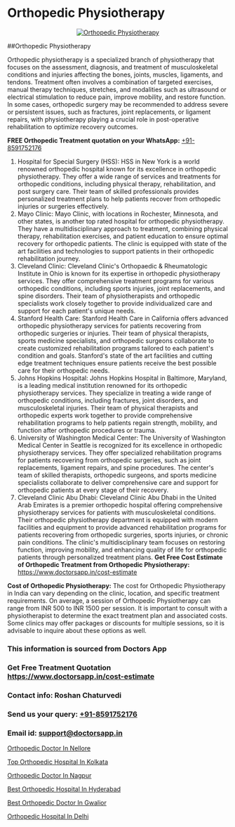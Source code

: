 # Orthopedic Physiotherapy

<p align="center">
  <a href="https://doctorsapp.in">
    <img src="https://i.ibb.co/tqM3hNg/sqdqdqsddsa.png" alt="Orthopedic Physiotherapy">
  </a>
</p>
##Orthopedic Physiotherapy

Orthopedic physiotherapy is a specialized branch of physiotherapy that focuses on the assessment, diagnosis, and treatment of musculoskeletal conditions and injuries affecting the bones, joints, muscles, ligaments, and tendons. Treatment often involves a combination of targeted exercises, manual therapy techniques, stretches, and modalities such as ultrasound or electrical stimulation to reduce pain, improve mobility, and restore function. In some cases, orthopedic surgery may be recommended to address severe or persistent issues, such as fractures, joint replacements, or ligament repairs, with physiotherapy playing a crucial role in post-operative rehabilitation to optimize recovery outcomes.

**FREE Orthopedic Treatment quotation on your WhatsApp:**  [+91-8591752176](https://api.whatsapp.com/send?phone=8591752176)

1) Hospital for Special Surgery (HSS): HSS in New York is a world renowned orthopedic hospital known for its excellence in orthopedic physiotherapy. They offer a wide range of services and treatments for orthopedic conditions, including physical therapy, rehabilitation, and post surgery care. Their team of skilled professionals provides personalized treatment plans to help patients recover from orthopedic injuries or surgeries effectively.
2) Mayo Clinic: Mayo Clinic, with locations in Rochester, Minnesota, and other states, is another top rated hospital for orthopedic physiotherapy. They have a multidisciplinary approach to treatment, combining physical therapy, rehabilitation exercises, and patient education to ensure optimal recovery for orthopedic patients. The clinic is equipped with state of the art facilities and technologies to support patients in their orthopedic rehabilitation journey.
3) Cleveland Clinic: Cleveland Clinic's Orthopaedic & Rheumatologic Institute in Ohio is known for its expertise in orthopedic physiotherapy services. They offer comprehensive treatment programs for various orthopedic conditions, including sports injuries, joint replacements, and spine disorders. Their team of physiotherapists and orthopedic specialists work closely together to provide individualized care and support for each patient's unique needs.
4) Stanford Health Care: Stanford Health Care in California offers advanced orthopedic physiotherapy services for patients recovering from orthopedic surgeries or injuries. Their team of physical therapists, sports medicine specialists, and orthopedic surgeons collaborate to create customized rehabilitation programs tailored to each patient's condition and goals. Stanford's state of the art facilities and cutting edge treatment techniques ensure patients receive the best possible care for their orthopedic needs.
5) Johns Hopkins Hospital: Johns Hopkins Hospital in Baltimore, Maryland, is a leading medical institution renowned for its orthopedic physiotherapy services. They specialize in treating a wide range of orthopedic conditions, including fractures, joint disorders, and musculoskeletal injuries. Their team of physical therapists and orthopedic experts work together to provide comprehensive rehabilitation programs to help patients regain strength, mobility, and function after orthopedic procedures or trauma.
6) University of Washington Medical Center: The University of Washington Medical Center in Seattle is recognized for its excellence in orthopedic physiotherapy services. They offer specialized rehabilitation programs for patients recovering from orthopedic surgeries, such as joint replacements, ligament repairs, and spine procedures. The center's team of skilled therapists, orthopedic surgeons, and sports medicine specialists collaborate to deliver comprehensive care and support for orthopedic patients at every stage of their recovery.
7) Cleveland Clinic Abu Dhabi: Cleveland Clinic Abu Dhabi in the United Arab Emirates is a premier orthopedic hospital offering comprehensive physiotherapy services for patients with musculoskeletal conditions. Their orthopedic physiotherapy department is equipped with modern facilities and equipment to provide advanced rehabilitation programs for patients recovering from orthopedic surgeries, sports injuries, or chronic pain conditions. The clinic's multidisciplinary team focuses on restoring function, improving mobility, and enhancing quality of life for orthopedic patients through personalized treatment plans.
**Get Free Cost Estimate of Orthopedic Treatment from Orthopedic Physiotherapy:** https://www.doctorsapp.in/cost-estimate

**Cost of Orthopedic Physiotherapy:**
The cost for Orthopedic Physiotherapy in India can vary depending on the clinic, location, and specific treatment requirements. On average, a session of Orthopedic Physiotherapy can range from INR 500 to INR 1500 per session. It is important to consult with a physiotherapist to determine the exact treatment plan and associated costs. Some clinics may offer packages or discounts for multiple sessions, so it is advisable to inquire about these options as well.

### This information is sourced from Doctors App 
### Get Free Treatment Quotation https://www.doctorsapp.in/cost-estimate
### Contact info: Roshan Chaturvedi 
### Send us your query: [+91-8591752176](https://api.whatsapp.com/send?phone=8591752176) 
### Email id: support@doctorsapp.in

[Orthopedic Doctor In Nellore](https://www.linkedin.com/pulse/orthopedic-doctor-nellore-doctorsapp-khulna-1ra4e?trackingId=qRf8uoAYlR46rJjYehvptw%3D%3D&lipi=urn%3Ali%3Apage%3Ad_flagship3_company_admin%3BEfzsr1%2BmQ6eR1XkJR7MU1A%3D%3D)

[Top Orthopedic Hospital In Kolkata](https://www.linkedin.com/pulse/top-orthopedic-hospital-kolkata-doctorsapp-dhaka-z4poe?trackingId=U1EWjSmYl%2FzfLfjjA90Uaw%3D%3D&lipi=urn%3Ali%3Apage%3Ad_flagship3_company_admin%3Bo%2BosOGJBSO63YocmsfjAZA%3D%3D)

[Orthopedic Doctor In Nagpur](https://medium.com/@vimalrana22/orthopedic-doctor-in-nagpur-fb86f7f294aa)

[Best Orthopedic Hospital In Hyderabad](https://medium.com/@vimalrana22/best-orthopedic-hospital-in-hyderabad-e7492a968a31)

[Best Orthopedic Doctor In Gwalior](https://doctors-apps.github.io/doctorsapp/best-orthopedic-doctor-in-gwalior)

[Orthopedic Hospital In Delhi](https://doctors-apps.github.io/doctorsapp/orthopedic-hospital-in-delhi)

